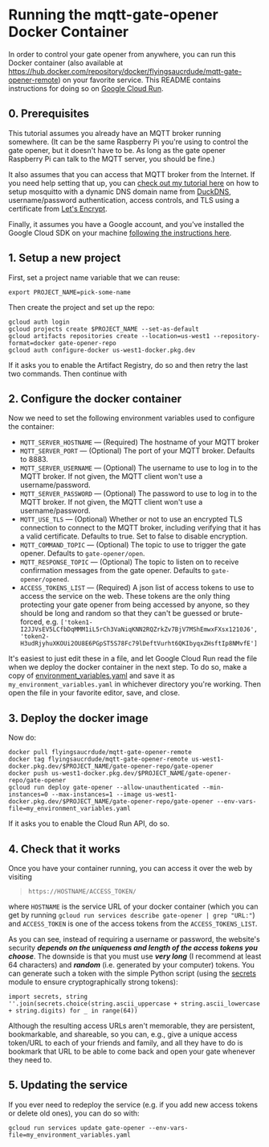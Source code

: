 # Running the mqtt-gate-opener Docker Container

In order to control your gate opener from anywhere, you can run this Docker container (also available at https://hub.docker.com/repository/docker/flyingsaucrdude/mqtt-gate-opener-remote) on your favorite service. This README contains instructions for doing so on [Google Cloud Run](https://cloud.google.com/run/).

## 0. Prerequisites

This tutorial assumes you already have an MQTT broker running somewhere. (It can be the same Raspberry Pi you're using to control the gate opener, but it doesn't have to be. As long as the gate opener Raspberry Pi can talk to the MQTT server, you should be fine.) 

It also assumes that you can access that MQTT broker from the Internet. If you need help setting that up, you can [check out my tutorial here](https://www.hackster.io/jeremy-gillula/mqtt-encryption-acls-and-client-authentication-cfa61d) on how to setup mosquitto with a dynamic DNS domain name from [DuckDNS](https://www.duckdns.org), username/password authentication, access controls, and TLS using a certificate from [Let's Encrypt](https://letsencrypt.org).

Finally, it assumes you have a Google account, and you've installed the Google Cloud SDK on your machine [following the instructions here](https://cloud.google.com/sdk/docs/install#deb).

## 1. Setup a new project

First, set a project name variable that we can reuse:
```
export PROJECT_NAME=pick-some-name
```

Then create the project and set up the repo:

```
gcloud auth login
gcloud projects create $PROJECT_NAME --set-as-default
gcloud artifacts repositories create --location=us-west1 --repository-format=docker gate-opener-repo
gcloud auth configure-docker us-west1-docker.pkg.dev
```

If it asks you to enable the Artifact Registry, do so and then retry the last two commands. Then continue with

## 2. Configure the docker container

Now we need to set the following environment variables used to configure the container:
* `MQTT_SERVER_HOSTNAME` — (Required) The hostname of your MQTT broker
* `MQTT_SERVER_PORT` — (Optional) The port of your MQTT broker. Defaults to 8883.
* `MQTT_SERVER_USERNAME` — (Optional) The username to use to log in to the MQTT broker. If not given, the MQTT client won't use a username/password.
* `MQTT_SERVER_PASSWORD` — (Optional) The password to use to log in to the MQTT broker. If not given, the MQTT client won't use a username/password.
* `MQTT_USE_TLS` — (Optional) Whether or not to use an encrypted TLS connection to connect to the MQTT broker, including verifying that it has a valid certificate. Defaults to true. Set to false to disable encryption.
* `MQTT_COMMAND_TOPIC` — (Optional) The topic to use to trigger the gate opener. Defaults to `gate-opener/open`.
* `MQTT_RESPONSE_TOPIC` — (Optional) The topic to listen on to receive confirmation messages from the gate opener. Defaults to `gate-opener/opened`.
* `ACCESS_TOKENS_LIST` — (Required) A json list of access tokens to use to access the service on the web. These tokens are the only thing protecting your gate opener from being accessed by anyone, so they should be long and random so that they can't be guessed or brute-forced, e.g. `['token1-I2JJVsEV5LCfbDqMMM1iL5rCh3VaNiqKNN2RQZrkZv7BjV7MShEmwxFXsx1210J6', 'token2-H3udRjyhuXKOUi2OU8E6PGpST5S78Fc79lDeftVurht6QKIbyqxZHsftIp8NMvfE']`

It's easiest to just edit these in a file, and let Google Cloud Run read the file when we deploy the docker container in the next step. To do so, make a copy of [environment_variables.yaml](environment_variables.yaml) and save it as `my_environment_variables.yaml` in whichever directory you're working. Then open the file in your favorite editor, save, and close.

## 3. Deploy the docker image

Now do:

```
docker pull flyingsaucrdude/mqtt-gate-opener-remote 
docker tag flyingsaucrdude/mqtt-gate-opener-remote us-west1-docker.pkg.dev/$PROJECT_NAME/gate-opener-repo/gate-opener
docker push us-west1-docker.pkg.dev/$PROJECT_NAME/gate-opener-repo/gate-opener
gcloud run deploy gate-opener --allow-unauthenticated --min-instances=0 --max-instances=1 --image us-west1-docker.pkg.dev/$PROJECT_NAME/gate-opener-repo/gate-opener --env-vars-file=my_environment_variables.yaml
```

If it asks you to enable the Cloud Run API, do so.

## 4. Check that it works

Once you have your container running, you can access it over the web by visiting

> `https://HOSTNAME/ACCESS_TOKEN/`

where `HOSTNAME` is the service URL of your docker container (which you can get by running `gcloud run services describe gate-opener | grep "URL:"`) and `ACCESS_TOKEN` is one of the access tokens from the `ACCESS_TOKENS_LIST`.

As you can see, instead of requiring a username or password, the website's security ***depends on the uniqueness and length of the access tokens you choose***. The downside is that you must use ***very long*** (I recommend at least 64 characters) and ***random*** (i.e. generated by your computer) tokens. You can generate such a token with the simple Python script (using the [secrets](https://docs.python.org/3/library/secrets.html) module to ensure cryptographically strong tokens):

```
import secrets, string
''.join(secrets.choice(string.ascii_uppercase + string.ascii_lowercase + string.digits) for _ in range(64))
```

Although the resulting access URLs aren't memorable, they are persistent, bookmarkable, and shareable, so you can, e.g., give a unique access token/URL to each of your friends and family, and all they have to do is bookmark that URL to be able to come back and open your gate whenever they need to.

## 5. Updating the service

If you ever need to redeploy the service (e.g. if you add new access tokens or delete old ones), you can do so with:

```
gcloud run services update gate-opener --env-vars-file=my_environment_variables.yaml
```
